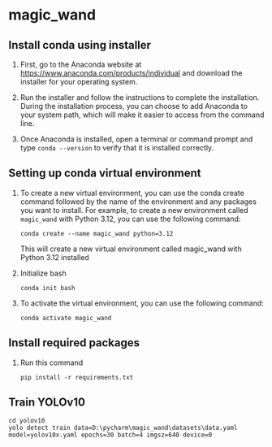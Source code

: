 # magic_wand
## Install conda using installer

1. First, go to the Anaconda website at https://www.anaconda.com/products/individual and download the installer for your operating system.

1. Run the installer and follow the instructions to complete the installation. During the installation process, you can choose to add Anaconda to your system path, which will make it easier to access from the command line.

1. Once Anaconda is installed, open a terminal or command prompt and type `conda --version` to verify that it is installed correctly.


## Setting up conda virtual environment

1.  To create a new virtual environment, you can use the conda create command followed by the name of the environment and any packages you want to install. For example, to create a new environment called `magic_wand` with Python 3.12, you can use the following command:

        conda create --name magic_wand python=3.12

    This will create a new virtual environment called magic_wand with Python 3.12 installed

1.  Initialize bash

        conda init bash

1.  To activate the virtual environment, you can use the following command:

        conda activate magic_wand

## Install required packages
1.  Run this command

        pip install -r requirements.txt

## Train YOLOv10
    cd yolov10
    yolo detect train data=D:\pycharm\magic_wand\datasets\data.yaml model=yolov10x.yaml epochs=30 batch=4 imgsz=640 device=0


